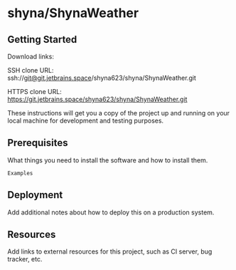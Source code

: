 # shyna/ShynaWeather



## Getting Started

Download links:

SSH clone URL: ssh://git@git.jetbrains.space/shyna623/shyna/ShynaWeather.git

HTTPS clone URL: https://git.jetbrains.space/shyna623/shyna/ShynaWeather.git



These instructions will get you a copy of the project up and running on your local machine for development and testing purposes.

## Prerequisites

What things you need to install the software and how to install them.

```
Examples
```

## Deployment

Add additional notes about how to deploy this on a production system.

## Resources

Add links to external resources for this project, such as CI server, bug tracker, etc.
